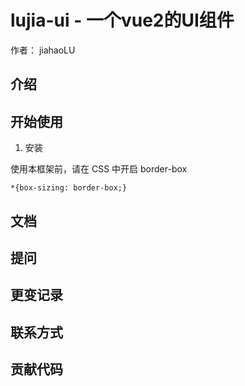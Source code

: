 # lujia-ui  -  一个vue2的UI组件

作者： jiahaoLU

## 介绍

## 开始使用

1. 安装

使用本框架前，请在 CSS 中开启 border-box
````
*{box-sizing: border-box;}
````

## 文档

## 提问

## 更变记录

## 联系方式

## 贡献代码